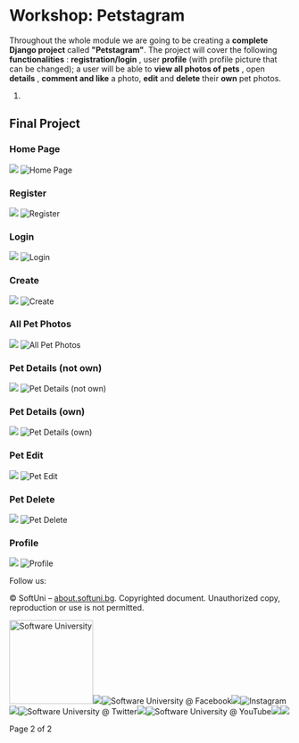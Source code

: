 # Workshop: Petstagram

Throughout the whole module we are going to be creating a **complete Django project** called **&quot;Petstagram&quot;**. The project will cover the following **functionalities** : **registration/login** , user **profile** (with profile picture that can be changed); a user will be able to **view all photos of pets** , open **details** , **comment and like** a photo, **edit** and **delete** their **own** pet photos.

1.
## Final Project

### Home Page

![](RackMultipart20210731-4-1f6h91n_html_d13c91bc4641f4c0.png)
![Home Page](https://user-images.githubusercontent.com/66780885/127747909-b622e847-0300-4fa7-8647-3c9e5630b265.png)

### Register

![](RackMultipart20210731-4-1f6h91n_html_7fa8c10b35e8e473.png)
![Register](https://user-images.githubusercontent.com/66780885/127747988-60755d95-3215-4148-a7db-5b34d0164679.png)

### Login

![](RackMultipart20210731-4-1f6h91n_html_31737c80c4341c2c.png)
![Login](https://user-images.githubusercontent.com/66780885/127748000-f1a9980d-03ce-41bf-9e92-a14e21b7a4bb.png)

### Create

![](RackMultipart20210731-4-1f6h91n_html_fe4ed12df500c2b3.png)
![Create](https://user-images.githubusercontent.com/66780885/127748004-4463cde4-6c9f-4ea5-bd91-3d80698ad3f2.png)

### All Pet Photos

![](RackMultipart20210731-4-1f6h91n_html_1020b3a5426b3293.png)
![All Pet Photos](https://user-images.githubusercontent.com/66780885/127748012-e054c699-acf4-494d-a16c-63216e38ccf9.png)

### Pet Details (not own)

![](RackMultipart20210731-4-1f6h91n_html_203981a792e2b5ba.png)
![Pet Details (not own)](https://user-images.githubusercontent.com/66780885/127748034-f8086c27-a77d-49ab-94a5-77d2afb6d634.png)

### Pet Details (own)

![](RackMultipart20210731-4-1f6h91n_html_50b77b2bfdf6cae.png)
![Pet Details (own)](https://user-images.githubusercontent.com/66780885/127748019-46459635-311f-4213-9b1d-d804b10c15bb.png)

### Pet Edit

![](RackMultipart20210731-4-1f6h91n_html_4e117a6be9a45360.png)
![Pet Edit](https://user-images.githubusercontent.com/66780885/127748043-1e0ee401-9c32-4697-a112-ad629ac6e84d.png)

### Pet Delete

![](RackMultipart20210731-4-1f6h91n_html_c2c88bfd0ed4093e.png)
![Pet Delete](https://user-images.githubusercontent.com/66780885/127748052-e94ed42b-dc89-4b6a-8969-c1728f606864.png)

### Profile

![](RackMultipart20210731-4-1f6h91n_html_35e6b544b6c82ad1.png)
![Profile](https://user-images.githubusercontent.com/66780885/127748056-8a9149bd-2481-4171-8b3d-0b4eea949024.png)


Follow us:

© SoftUni – [about.softuni.bg](https://about.softuni.bg/). Copyrighted document. Unauthorized copy, reproduction or use is not permitted.

<img width="150" alt="Software University" src="https://user-images.githubusercontent.com/66780885/127748535-b20a39b7-7efd-4b04-a18d-0b81b077d290.png">[![](RackMultipart20210731-4-1f6h91n_html_c9db196993f48ff8.png)](https://softuni.bg/)![Software University @ Facebook](https://user-images.githubusercontent.com/66780885/127748445-0c9e62f1-22f8-449f-b3e3-d6a674f3f8a3.png)[![](RackMultipart20210731-4-1f6h91n_html_94be3df36d913358.png)](https://www.facebook.com/softuni.org)![Instagram](https://user-images.githubusercontent.com/66780885/127748673-ea35097e-3a8a-486c-baa1-c9215a5e61b8.png)[![](RackMultipart20210731-4-1f6h91n_html_7e8e605369b4ad74.png)](https://www.instagram.com/softuni_org)![Software University @ Twitter](https://user-images.githubusercontent.com/66780885/127748687-266d7aa0-db20-4b2b-ab2e-702a867bdc1e.png)[![](RackMultipart20210731-4-1f6h91n_html_ff9c629b0a21eb6b.png)](https://twitter.com/SoftUni1)![Software University @ YouTube](https://user-images.githubusercontent.com/66780885/127748790-8169fa5a-e55a-4e1c-a556-34823cabb5e8.png)[![](RackMultipart20210731-4-1f6h91n_html_7db86a748da0e575.png)](https://www.youtube.com/channel/UCqvOk8tYzfRS-eDy4vs3UyA)[![](RackMultipart20210731-4-1f6h91n_html_95554caa563bbdb3.png)](https://www.linkedin.com/company/softuni/)

Page 2 of 2
